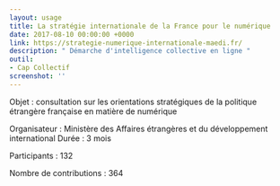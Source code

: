 ```yaml
---
layout: usage
title: La stratégie internationale de la France pour le numérique
date: 2017-08-10 00:00:00 +0000
link: https://strategie-numerique-internationale-maedi.fr/
description: " Démarche d'intelligence collective en ligne "
outil:
- Cap Collectif
screenshot: ''
---
```



Objet : consultation sur les orientations stratégiques de la politique étrangère française en matière de numérique

Organisateur : Ministère des Affaires étrangères et du développement international Durée : 3 mois

Participants : 132

Nombre de contributions : 364